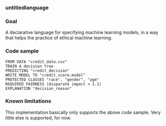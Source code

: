 ### untitledlanguage

### Goal
A declarative language for specifying machine learning models, in a way that helps the practice of ethical machine learning.

### Code sample
```
FROM DATA "credit_data.csv"
TRAIN A decision tree
PREDICTING "credit_decision"
WRITE MODEL TO "credit_score.model"
PROTECTED CLASSES "race", "gender", "age"
REQUIRED FAIRNESS (disparate impact < 1.1)
EXPLANATION "decision_reason"
```

### Known limitations
This implementation basically only supports the above code sample. Very little else is supported, for now.